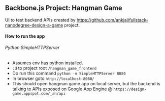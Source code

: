 ## Backbone.js Project: Hangman Game

UI to test backend APIs created by https://github.com/ankjai/fullstack-nanodegree-design-a-game project.

#### How to run the app
###### Python SimpleHTTPServer
* Assumes env has python installed.
* `cd` to project root `/hangman_game_frontend`
* Do run this command `python -m SimpleHTTPServer 8080`
* In browser goto `http://localhost:8080/`
* This should open hangman game app on local server, but the backend is talking to APIs exposed on Google App Engine @ `https://design-game.appspot.com/_ah/api`
